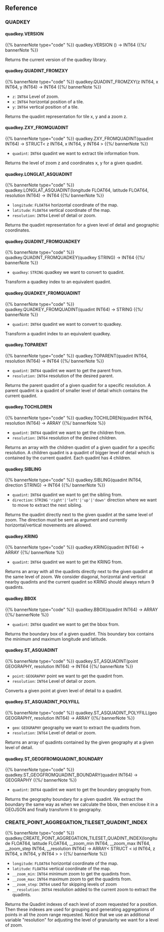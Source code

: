 ## Reference

### QUADKEY

#### quadkey.VERSION

{{% bannerNote type="code" %}}
quadkey.VERSION () -> INT64
{{%/ bannerNote %}}

Returns the current version of the quadkey library.

#### quadkey.QUADINT_FROMZXY

{{% bannerNote type="code" %}}
quadkey.QUADINT_FROMZXY(z INT64, x INT64, y INT64) -> INT64
{{%/ bannerNote %}}

* `z`: `INT64` Level of zoom.
* `x`: `INT64` horizontal position of a tile.
* `y`: `INT64` vertical position of a tile.

Returns the quadint representation for tile x, y and a zoom z.

#### quadkey.ZXY_FROMQUADINT

{{% bannerNote type="code" %}}
quadkey.ZXY_FROMQUADINT(quadint INT64) -> STRUCT< z INT64, x INT64, y INT64 >
{{%/ bannerNote %}}

* `quadint`: `INT64` quadint we want to extract tile information from.

Returns the level of zoom z and coordinates x, y for a given quadint.

#### quadkey.LONGLAT_ASQUADINT

{{% bannerNote type="code" %}}
quadkey.LONGLAT_ASQUADINT(longitude FLOAT64, latitude FLOAT64, resolution INT64) -> INT64
{{%/ bannerNote %}}

* `longitude`: `FLOAT64` horizontal coordinate of the map.
* `latitude`: `FLOAT64` vertical coordinate of the map.
* `resolution`: `INT64` Level of detail or zoom.

Returns the quadint representation for a given level of detail and geographic coordinates.

#### quadkey.QUADINT_FROMQUADKEY

{{% bannerNote type="code" %}}
quadkey.QUADINT_FROMQUADKEY(quadkey STRING) -> INT64
{{%/ bannerNote %}}

* `quadkey`: `STRING` quadkey we want to convert to quadint.

Transform a quadkey index to an equivalent quadint.

#### quadkey.QUADKEY_FROMQUADINT

{{% bannerNote type="code" %}}
quadkey.QUADKEY_FROMQUADINT(quadint INT64) -> STRING
{{%/ bannerNote %}}

* `quadint`: `INT64` quadint we want to convert to quadkey.

Transform a quadint index to an equivalent quadkey.

#### quadkey.TOPARENT

{{% bannerNote type="code" %}}
quadkey.TOPARENT(quadint INT64, resolution INT64) -> INT64
{{%/ bannerNote %}}

* `quadint`: `INT64`    quadint we want to get the parent from.
* `resolution`: `INT64` resolution of the desired parent.

Returns the parent quadint of a given quadint for a specific resolution. A parent quadint is a quadint of smaller level of detail which contains the current quadint.

#### quadkey.TOCHILDREN

{{% bannerNote type="code" %}}
quadkey.TOCHILDREN(quadint INT64, resolution INT64) -> ARRAY<INT64>
{{%/ bannerNote %}}

* `quadint`: `INT64` quadint we want to get the children from.
* `resolution`: `INT64` resolution of the desired children.

Returns an array with the children quadint of a given quadint for a specific resolution. A children quadint is a quadint of bigger level of detail which is contained by the current quadint. Each quadint has 4 children.

#### quadkey.SIBLING

{{% bannerNote type="code" %}}
quadkey.SIBLING(quadint INT64, direction STRING) -> INT64
{{%/ bannerNote %}}

* `quadint`: `INT64` quadint we want to get the sibling from.
* `direction`: `STRING` <code>'right'|'left'|'up'|'down'</code> direction where we want to move to extract the next sibling. 

Returns the quadint directly next to the given quadint at the same level of zoom. The direction must be sent as argument and currently horizontal/vertical movements are allowed.

#### quadkey.KRING

{{% bannerNote type="code" %}}
quadkey.KRING(quadint INT64) -> ARRAY<INT64>
{{%/ bannerNote %}}

* `quadint`: `INT64` quadint we want to get the KRING from.

Returns an array with all the quadints directly next to the given quadint at the same level of zoom. We consider diagonal, horizontal and vertical nearby quadints and the current quadint so KRING should always return 9 quadints.

#### quadkey.BBOX

{{% bannerNote type="code" %}}
quadkey.BBOX(quadint INT64) -> ARRAY<FLOAT64>
{{%/ bannerNote %}}

* `quadint`: `INT64` quadint we want to get the bbox from.

Returns the boundary box of a given quadint. This boundary box contains the minimum and maximum longitude and latitude.

#### quadkey.ST_ASQUADINT

{{% bannerNote type="code" %}}
quadkey.ST_ASQUADINT(point GEOGRAPHY, resolution INT64)  -> INT64
{{%/ bannerNote %}}

* `point`: `GEOGRAPHY` point we want to get the quadint from.
* `resolution`: `INT64` Level of detail or zoom.

Converts a given point at given level of detail to a quadint.

#### quadkey.ST_ASQUADINT_POLYFILL

{{% bannerNote type="code" %}}
quadkey.ST_ASQUADINT_POLYFILL(geo GEOGRAPHY, resolution INT64) -> ARRAY<INT64>
{{%/ bannerNote %}}

* `geo`: `GEOGRAPHY` geography we want to extract the quadints from.
* `resolution`: `INT64` Level of detail or zoom.

Returns an array of quadints contained by the given geography at a given level of detail.

#### quadkey.ST_GEOGFROMQUADINT_BOUNDARY

{{% bannerNote type="code" %}}
quadkey.ST_GEOGFROMQUADINT_BOUNDARY(quadint INT64) -> GEOGRAPHY
{{%/ bannerNote %}}

* `quadint`: `INT64` quadint we want to get the boundary geography from.

Returns the geography boundary for a given quadint. We extract the boundary the same way as when we calculate the bbox, then enclose it in a GEOJSON and finally transform it to geography.

### CREATE_POINT_AGGREGATION_TILESET_QUADINT_INDEX

{{% bannerNote type="code" %}}
quadkey.CREATE_POINT_AGGREGATION_TILESET_QUADINT_INDEX(longitude FLOAT64, latitude FLOAT64, __zoom_min INT64, __zoom_max INT64, __zoom_step INT64, __resolution INT64) -> ARRAY< STRUCT < id INT64, z INT64, x INT64, y INT64 > >
{{%/ bannerNote %}}

* `longitude`: `FLOAT64` horizontal coordinate of the map.
* `latitude`: `FLOAT64` vertical coordinate of the map.
* `__zoom_min`: `INT64` minimum zoom to get the quadints from.
* `__zoom_max`: `INT64` maximum zoom to get the quadints from.
* `__zoom_step`: `INT64` used for skipping levels of zoom
* `__resolution`: `INT64` resolution added to the current zoom to extract the quadints.

Returns the Quadint indexes of each level of zoom requested for a position. Then these indexes are used for grouping and generating aggregations of points in all the zoom range requested. Notice that we use an additional variable "resolution" for adjusting the level of granularity we want for a level of zoom.
